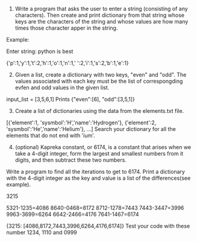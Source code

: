1. Write a program that asks the user to enter a string (consisting of any characters). Then create and print dictionary from that string whose keys are the characters of the string and whose values are how many times those character apper in the string.

Example:

Enter string: python is best

{'p':1,'y':1,'t':2,'h':1,'o':1,'n':1,' ':2,'i':1,'s':2,'b':1,'e':1}

2. Given a list, create a dictionary with two keys, "even" and "odd". The values associated with each key must be the list of correspongding evfen and odd values in the given list.

input_list = [3,5,6,1]
Prints {"even":[6], "odd":[3,5,1]}

3. Create a list of dictionaries using the data from the elements.txt file.

[{'element':1, 'sysmbol':'H','name':'Hydrogen'}, {'element':2, 'sysmbol':'He','name':'Helium'}, ...]
Search your dictionary for all the elements that do not end with 'ium'.

4. (optional) Kapreka constant, or 6174, is a constant that arises when we take a 4-digit integer, form the largest and smallest numbers from it digits, and then subtract these two numbers.

Write a program to find all the iterations to get to 6174. Print a dictionary with the 4-digit integer as the key and value is a list of the differences(see example).

3215

5321-1235=4086
8640-0468=8172
8712-1278=7443
7443-3447=3996
9963-3699=6264
6642-2466=4176
7641-1467=6174

{3215: [4086,8172,7443,3996,6264,4176,6174]}
Test your code with these number 1234, 1110 and 0999
